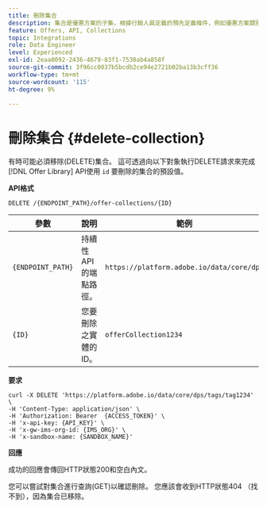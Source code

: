 ```yaml
---
title: 刪除集合
description: 集合是優惠方案的子集，根據行銷人員定義的預先定義條件，例如優惠方案類別。
feature: Offers, API, Collections
topic: Integrations
role: Data Engineer
level: Experienced
exl-id: 2eaa0092-2436-4679-83f1-7530ab4a858f
source-git-commit: 3f96cc0037b5bcdb2ce94e2721b02ba13b3cff36
workflow-type: tm+mt
source-wordcount: '115'
ht-degree: 9%

---
```


# 刪除集合 {#delete-collection}

有時可能必須移除(DELETE)集合。 這可透過向以下對象執行DELETE請求來完成 [!DNL Offer Library] API使用 `id` 要刪除的集合的預設值。

**API格式**

```http
DELETE /{ENDPOINT_PATH}/offer-collections/{ID}
```

| 參數 | 說明 | 範例 |
| --------- | ----------- | ------- |
| `{ENDPOINT_PATH}` | 持續性API的端點路徑。 | `https://platform.adobe.io/data/core/dps` |
| `{ID}` | 您要刪除之實體的ID。 | `offerCollection1234` |

**要求**

```shell
curl -X DELETE 'https://platform.adobe.io/data/core/dps/tags/tag1234' \
-H 'Content-Type: application/json' \
-H 'Authorization: Bearer  {ACCESS_TOKEN}' \
-H 'x-api-key: {API_KEY}' \
-H 'x-gw-ims-org-id: {IMS_ORG}' \
-H 'x-sandbox-name: {SANDBOX_NAME}'
```

**回應**

成功的回應會傳回HTTP狀態200和空白內文。

您可以嘗試對集合進行查詢(GET)以確認刪除。 您應該會收到HTTP狀態404 （找不到），因為集合已移除。
